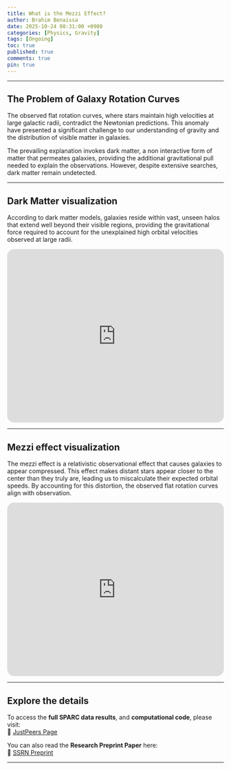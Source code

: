 ```yaml
---
title: What is the Mezzi Effect?
author: Brahim Benaissa
date: 2025-10-24 08:31:00 +0900   
categories: [Physics, Gravity]
tags: [Ongoing]
toc: true
published: true
comments: true
pin: true
---
```



<style>
  /* Desktop styles (larger screens) */
  .responsive-iframe {
    position: relative;
    width: 100%;
    padding-bottom: 80%;  
    height: 0;
    overflow: hidden;
    max-width: 100%;
  }

  /* Mobile styles (smaller screens) */
  @media (max-width: 768px) {
    .responsive-iframe {
      padding-bottom: 120%;  
    }
  }
</style>


---

## The Problem of Galaxy Rotation Curves

The observed flat rotation curves, where stars maintain high velocities at large galactic radii, contradict the Newtonian predictions. This anomaly have presented a significant challenge to our understanding of gravity and the distribution of visible matter in galaxies.

The prevailing explanation invokes dark matter, a non interactive form of matter that permeates galaxies, providing the additional gravitational pull needed to explain the observations. However, despite extensive searches, dark matter remain undetected.

---



## Dark Matter visualization

 According to dark matter models, galaxies reside within vast, unseen halos that extend well beyond their visible regions, providing the gravitational force required to account for the unexplained high orbital velocities observed at large radii.

<div class="responsive-iframe">
  <iframe src="https://brahimbenaissa.com/DM_chart/DM_Chart.html"
          style="position: absolute; top: 0; left: 0; width: 100%; height: 100%; border: none; border-radius: 16px;"
          title="DM Chart" loading="lazy" allowfullscreen scrolling="no"></iframe>
</div>

---

## Mezzi effect visualization

The mezzi effect is a relativistic observational effect that causes galaxies to appear compressed. This effect makes distant stars appear closer to the center than they truly are, leading us to miscalculate their expected orbital speeds. By accounting for this distortion, the observed flat rotation curves align with observation.


<div class="responsive-iframe">
  <iframe src="https://brahimbenaissa.com/Mezzi_Chart/Mezzi_Chart.html"
          style="position: absolute; top: 0; left: 0; width: 100%; height: 100%; border: none; border-radius: 16px;"
          title="DM Chart" loading="lazy" allowfullscreen scrolling="no"></iframe>
</div>

---

## Explore the details

To access the **full SPARC data results**, and **computational code**, please visit:  
🔗 <a href="https://justpeers.com/" target="_blank" rel="noopener noreferrer">JustPeers Page</a>

You can also read the **Research Preprint Paper** here:  
📄 <a href="https://papers.ssrn.com/sol3/papers.cfm?abstract_id=5176689" target="_blank" rel="noopener noreferrer">SSRN Preprint</a>

---
